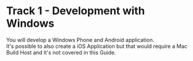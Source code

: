 # Track 1 - Development with Windows #
You will develop a Windows Phone and Android application.  
It's possible to also create a iOS Application but that would require a Mac Build Host and it's not covered in this Guide.

